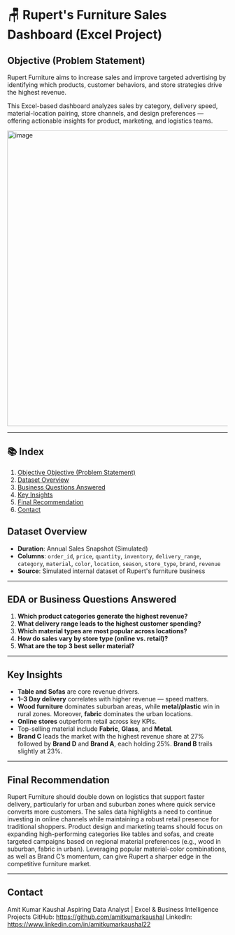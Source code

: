 
# 🪑 Rupert's Furniture Sales Dashboard (Excel Project)

## Objective (Problem Statement)

Rupert Furniture aims to increase sales and improve targeted advertising by identifying which products, customer behaviors, and store strategies drive the highest revenue. 

This Excel-based dashboard analyzes sales by category, delivery speed, material-location pairing, store channels, and design preferences — offering actionable insights for product, marketing, and logistics teams.

<img width="1600" height="674" alt="image" src="https://github.com/user-attachments/assets/34d6f2dd-7396-4baf-b915-13051d7a062a" />

---

## 📚 Index

1. [Objective Objective (Problem Statement)](https://github.com/amitkumarkaushal/rupert-furniture-sales-dashboard-excel/blob/main/README.md#objective-problem-statement)  
2. [Dataset Overview](https://github.com/amitkumarkaushal/rupert-furniture-sales-dashboard-excel/blob/main/README.md#dataset-overview)  
3. [Business Questions Answered](https://github.com/amitkumarkaushal/rupert-furniture-sales-dashboard-excel/blob/main/README.md#eda-or-business-questions-answered)  
4. [Key Insights](https://github.com/amitkumarkaushal/rupert-furniture-sales-dashboard-excel/blob/main/README.md#key-insights)  
5. [Final Recommendation](https://github.com/amitkumarkaushal/rupert-furniture-sales-dashboard-excel/blob/main/README.md#final-recommendation)  
6. [Contact](https://github.com/amitkumarkaushal/rupert-furniture-sales-dashboard-excel/blob/main/README.md#contact)

## Dataset Overview

- **Duration**: Annual Sales Snapshot (Simulated)
- **Columns**: `order_id`, `price`, `quantity`, `inventory`, `delivery_range`, `category`, `material`, `color`, `location`, `season`, `store_type`, `brand`, `revenue`
- **Source**: Simulated internal dataset of Rupert's furniture business

---

## EDA or Business Questions Answered

1. **Which product categories generate the highest revenue?**  
2. **What delivery range leads to the highest customer spending?**  
3. **Which material types are most popular across locations?**  
4. **How do sales vary by store type (online vs. retail)?**  
5. **What are the top 3 best seller material?**  

---

## Key Insights

- **Table and Sofas** are core revenue drivers.
- **1–3 Day delivery** correlates with higher revenue — speed matters.
- **Wood furniture** dominates suburban areas, while **metal/plastic** win in rural zones. Moreover, **fabric** dominates the urban locations.
- **Online stores** outperform retail across key KPIs.
- Top-selling material include **Fabric**, **Glass**, and **Metal**.
- **Brand C** leads the market with the highest revenue share at 27% followed by **Brand D** and **Brand A**, each holding
25%. **Brand B** trails slightly at 23%.

---

## Final Recommendation

Rupert Furniture should double down on logistics that support faster delivery, particularly for urban and suburban zones where quick service converts more customers. The sales data highlights a need to continue investing in online channels while maintaining a robust retail presence for traditional shoppers. Product design and marketing teams should focus on expanding high-performing categories like tables and sofas, and create targeted campaigns based on regional material preferences (e.g., wood in suburban, fabric in urban). Leveraging popular material-color combinations, as well as Brand C’s momentum, can give Rupert a sharper edge in the competitive furniture market.

---

## Contact

Amit Kumar Kaushal
Aspiring Data Analyst | Excel & Business Intelligence Projects
GitHub: https://github.com/amitkumarkaushal
LinkedIn: https://www.linkedin.com/in/amitkumarkaushal22
